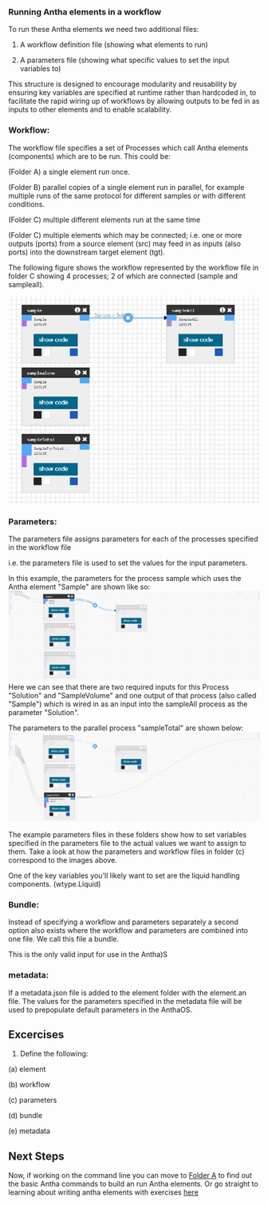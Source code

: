 ### Running Antha elements in a workflow
To run these Antha elements we need two additional files:

1. A workflow definition file (showing what elements to run)

2. A parameters file (showing what specific values to set the input variables to) 
 
This structure is designed to encourage modularity and reusability by ensuring key variables are specified at runtime rather than hardcoded in, to facilitate the rapid wiring up of workflows by allowing outputs to be fed in as inputs to other elements and to enable scalability.


### Workflow:
The workflow file specifies a set of Processes which call Antha elements 
(components) which are to be run. 
This could be: 

(Folder A) a single element run once.

(Folder B) parallel copies of a single element run in parallel, for example multiple runs of the same protocol for different samples or with different conditions.

(Folder C) multiple different elements run at the same time

(Folder C) multiple elements which may be connected; i.e. one or more outputs (ports) from a source element (src) may feed in as inputs (also ports) into the downstream target element (tgt).


The following figure shows the workflow represented by the workflow file in folder C showing 4 processes; 2 of which are connected (sample and sampleall).

![workflow](sampleall.png)

### Parameters:
The parameters file assigns parameters for each of the processes specified in the workflow file

i.e. the parameters file is used to set the values for the input parameters.

In this example, the parameters for the process sample which uses the Antha element "Sample" are shown like so: 
![sample](samplehover.png)
Here we can see that there are two required inputs for this Process "Solution" and "SampleVolume" and one output of that process (also called "Sample") which is wired in as an input into the sampleAll process as the parameter "Solution".

The parameters to the parallel process "sampleTotal" are shown below: 
![sampleTotal](sampleallhover.png)

The example parameters files in these folders show how to set variables specified in the parameters file to the actual values we want to assign to them. Take a look at how the parameters and workflow files in folder (c) correspond to the images above.
 
One of the key variables you'll likely want to set are the liquid handling components. (wtype.Liquid) 


### Bundle:
Instead of specifying a workflow and parameters separately a second option also exists where the workflow and parameters are combined into one file. We call this file a bundle.

This is the only valid input for use in the Antha)S

### metadata:
If a metadata.json file is added to the element folder with the element.an file. The values for the parameters specified in the metadata file will be used to prepopulate default parameters in the AnthaOS.

## Excercises

1. Define the following:

(a) element

(b) workflow

(c) parameters

(d) bundle

(e) metadata

## Next Steps

Now, if working on the command line you can move to [Folder A](Lesson1_Sample_Workflows/A_Singleelement/readme_basicCommands.md) to find out the basic Antha commands to build an run Antha elements.
Or go straight to learning about writing antha elements with exercises [here](../Exercises/LiquidHandlingExercises/README.md)

